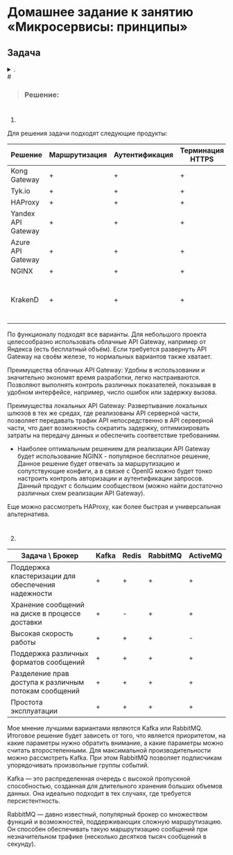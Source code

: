 # Домашнее задание к занятию «Микросервисы: принципы»

## Задача 
<details> <summary> . </summary>

Вы работаете в крупной компании, которая строит систему на основе микросервисной архитектуры. Вам как DevOps-специалисту необходимо выдвинуть предложение по организации инфраструктуры для разработки и эксплуатации.

## Задача 1: API Gateway
Предложите решение для обеспечения реализации API Gateway. Составьте сравнительную таблицу возможностей различных программных решений. На основе таблицы сделайте выбор решения.

Решение должно соответствовать следующим требованиям:

маршрутизация запросов к нужному сервису на основе конфигурации,
возможность проверки аутентификационной информации в запросах,
обеспечение терминации HTTPS.
Обоснуйте свой выбор.

## Задача 2: Брокер сообщений
Составьте таблицу возможностей различных брокеров сообщений. На основе таблицы сделайте обоснованный выбор решения.

Решение должно соответствовать следующим требованиям:

поддержка кластеризации для обеспечения надёжности,
хранение сообщений на диске в процессе доставки,
высокая скорость работы,
поддержка различных форматов сообщений,
разделение прав доступа к различным потокам сообщений,
простота эксплуатации.
Обоснуйте свой выбор.

## Задача 3: API Gateway * (необязательная)
Есть три сервиса:
minio

хранит загруженные файлы в бакете images,
S3 протокол,
uploader

принимает файл, если картинка сжимает и загружает его в minio,
POST /v1/upload,
security

регистрация пользователя POST /v1/user,
получение информации о пользователе GET /v1/user,
логин пользователя POST /v1/token,
проверка токена GET /v1/token/validation.
Необходимо воспользоваться любым балансировщиком и сделать API Gateway:
POST /v1/register

Анонимный доступ.
Запрос направляется в сервис security POST /v1/user.
POST /v1/token

Анонимный доступ.
Запрос направляется в сервис security POST /v1/token.
GET /v1/user

Проверка токена. Токен ожидается в заголовке Authorization. Токен проверяется через вызов сервиса security GET /v1/token/validation/.
Запрос направляется в сервис security GET /v1/user.
POST /v1/upload

Проверка токена. Токен ожидается в заголовке Authorization. Токен проверяется через вызов сервиса security GET /v1/token/validation/.
Запрос направляется в сервис uploader POST /v1/upload.
GET /v1/user/{image}

Проверка токена. Токен ожидается в заголовке Authorization. Токен проверяется через вызов сервиса security GET /v1/token/validation/.
Запрос направляется в сервис minio GET /images/{image}.
Ожидаемый результат
Результатом выполнения задачи должен быть docker compose файл, запустив который можно локально выполнить следующие команды с успешным результатом. Предполагается, что для реализации API Gateway будет написан конфиг для NGinx или другого балансировщика нагрузки, который будет запущен как сервис через docker-compose и будет обеспечивать балансировку и проверку аутентификации входящих запросов. Авторизация curl -X POST -H 'Content-Type: application/json' -d '{"login":"bob", "password":"qwe123"}' http://localhost/token

Загрузка файла

curl -X POST -H 'Authorization: Bearer eyJ0eXAiOiJKV1QiLCJhbGciOiJIUzI1NiJ9.eyJzdWIiOiJib2IifQ.hiMVLmssoTsy1MqbmIoviDeFPvo-nCd92d4UFiN2O2I' -H 'Content-Type: octet/stream' --data-binary @yourfilename.jpg http://localhost/upload

Получение файла curl -X GET http://localhost/images/4e6df220-295e-4231-82bc-45e4b1484430.jpg

</details>
#

> ### Решение:
>

#
1. 
Для решения задачи подходят следующие продукты:

| Решение            | Маршрутизация | Аутентификация | Терминация HTTPS | Бесплатно/Открыто?                                               |
|--------------------|---------------|----------------|------------------|------------------------------------------------------------------|
| Kong Gateway       | +             | +              | +                | Бесплатно, Apache 2.0                                            |
| Tyk.io             | +             | +              | +                | Бесплатно, MPL                                                   |
| HAProxy            | +             | +              | +                | Бесплатно                                                        |
| Yandex API Gateway | +             | +              | +                | Платно                                                           |
| Azure API Gateway  | +             | +              | +                | Платно                                                           |
| NGINX              | +             | +              | +                | Бесплатно                                                        |
| KrakenD            | +             | +              | +                | Двойное лицензирование, нужные функции частично в платной версии |

По функционалу подходят все варианты. Для небольшого проекта целесообразно использовать облачные API Gateway, например от Яндекса (есть бесплатный объём). Если требуется развернуть API Gateway на своём железе, то нормальных вариантов также хватает. 

Преимущества облачных API Gateway:
Удобны в использовании и значительно экономят время разработки, легко настраиваются. Позволяют выполнять контроль различных показателей, показывая в удобном интерфейсе, например, число ошибок или задержку вызова.

Преимущества локальных API Gateway:
Развертывание локальных шлюзов в тех же средах, где реализованы API серверной части, позволяет передавать трафик API непосредственно в API серверной части, что дает возможность сократить задержку, оптимизировать затраты на передачу данных и обеспечить соответствие требованиям.

- Наиболее оптимальным решением для реализации API Gateway будет использование NGINX - популярное бесплатное решение, Данное решение будет отвечать за маршрутизацию и сопутствующие конфиги, а в связке с OpenIG можно будет тонко настроить контроль авторизации и аутентификации запросов. Данный продукт с большим сообществом (можно найти достаточно различных схем реализации API Gateway). 
 
Еще можно рассмотреть HAProxy, как более быстрая и универсальная альтернатива.

#
2. 
Задача \ Брокер | Kafka | Redis | RabbitMQ | ActiveMQ 
--- | --- | --- | --- |---------
Поддержка кластеризации для обеспечения надежности | + | + | + | + |
Хранение сообщений на диске в процессе доставки | + | - | + | + |
Высокая скорость работы | + | + | + | - |
Поддержка различных форматов сообщений | + | + | + | + |
Разделение прав доступа к различным потокам сообщений | + | + | + | + |
Простота эксплуатации | + | + | + | + |

Мое мнение лучшими вариантами являются Kafka или RabbitMQ. Итоговое решение будет зависеть от того, что является приоритетом, на какие параметры нужно обратить внимание, а какие параметры можно считать второстепенными. Для максимальной производительности можно рассмотреть Kafka. При этом RabbitMQ позволяет подписчикам упорядочивать произвольные группы событий.

Kafka — это распределенная очередь с высокой пропускной способностью, созданная для длительного хранения больших объемов данных. Она идеально подходит в тех случаях, где требуется персистентность.

RabbitMQ — давно известный, популярный брокер со множеством функций и возможностей, поддерживающих сложную маршрутизацию. Он способен обеспечивать такую маршрутизацию сообщений при незначительном трафике (несколько десятков тысяч сообщений в секунду).
